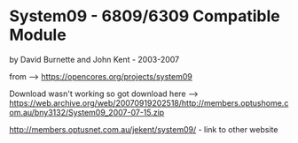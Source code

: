# System09 - 6809/6309 Compatible Module
by David Burnette and John Kent - 2003-2007

from --> https://opencores.org/projects/system09

Download wasn't working so got download here --> https://web.archive.org/web/20070919202518/http://members.optushome.com.au/bny3132/System09_2007-07-15.zip

http://members.optusnet.com.au/jekent/system09/ - link to other website
